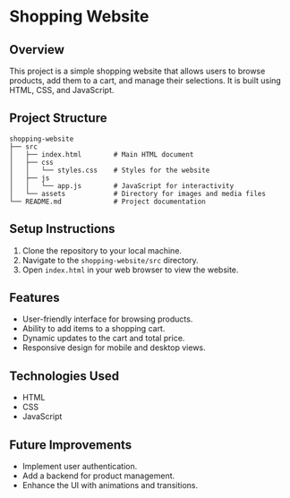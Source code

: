 # Shopping Website

## Overview
This project is a simple shopping website that allows users to browse products, add them to a cart, and manage their selections. It is built using HTML, CSS, and JavaScript.

## Project Structure
```
shopping-website
├── src
│   ├── index.html        # Main HTML document
│   ├── css
│   │   └── styles.css    # Styles for the website
│   ├── js
│   │   └── app.js        # JavaScript for interactivity
│   └── assets            # Directory for images and media files
└── README.md             # Project documentation
```

## Setup Instructions
1. Clone the repository to your local machine.
2. Navigate to the `shopping-website/src` directory.
3. Open `index.html` in your web browser to view the website.

## Features
- User-friendly interface for browsing products.
- Ability to add items to a shopping cart.
- Dynamic updates to the cart and total price.
- Responsive design for mobile and desktop views.

## Technologies Used
- HTML
- CSS
- JavaScript

## Future Improvements
- Implement user authentication.
- Add a backend for product management.
- Enhance the UI with animations and transitions.